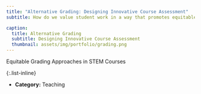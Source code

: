 ```yaml
---
title: "Alternative Grading: Designing Innovative Course Assessment"
subtitle: How do we value student work in a way that promotes equitable learning?

caption:
  title: Alternative Grading
  subtitle: Designing Innovative Course Assessment
  thumbnail: assets/img/portfolio/grading.png
---
```


Equitable Grading Approaches in STEM Courses

{:.list-inline}
- **Category:** Teaching

